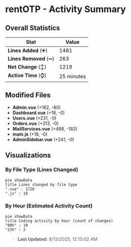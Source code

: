 # rentOTP - Activity Summary 

## Overall Statistics

| Stat                   | Value                                                             |
| ---------------------- | ----------------------------------------------------------------- |
| **Lines Added** (➕)   | 1481                                          |
| **Lines Removed** (➖) | 263                                        |
| **Net Change** (↕)    | 1218                |
| **Active Time** (⌚)   | 25 minutes |


## Modified Files
- **Admin.vue** (+162, -80)
- **Dashboard.vue** (+18, -0)
- **Users.vue** (+231, -0)
- **Orders.vue** (+313, -0)
- **MailServices.vue** (+498, -183)
- **main.js** (+18, -0)
- **AdminSidebar.vue** (+241, -0)

## Visualizations

### By File Type (Lines Changed)

```mermaid
pie showData
title Lines changed by file type
".vue" : 1726
".js" : 18
```

### By Hour (Estimated Activity Count)

```mermaid
pie showData
title Coding activity by hour (count of changes)
"00h" : 10
"23h" : 2
```


> **Last Updated:** 8/13/2025, 12:15:02 AM